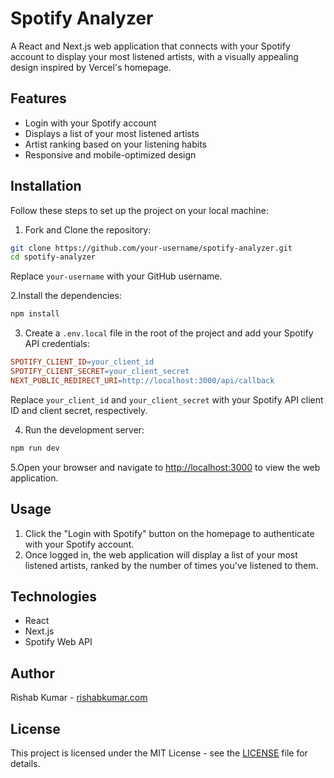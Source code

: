 # Spotify Analyzer

A React and Next.js web application that connects with your Spotify account to display your most listened artists, with a visually appealing design inspired by Vercel's homepage.

## Features

- Login with your Spotify account
- Displays a list of your most listened artists
- Artist ranking based on your listening habits
- Responsive and mobile-optimized design

## Installation

Follow these steps to set up the project on your local machine:

1. Fork and Clone the repository:

``` bash
git clone https://github.com/your-username/spotify-analyzer.git
cd spotify-analyzer
```

Replace `your-username` with your GitHub username.

2.Install the dependencies:

``` bash
npm install
```

3. Create a `.env.local` file in the root of the project and add your Spotify API credentials:

``` makefile
SPOTIFY_CLIENT_ID=your_client_id
SPOTIFY_CLIENT_SECRET=your_client_secret
NEXT_PUBLIC_REDIRECT_URI=http://localhost:3000/api/callback
```

Replace `your_client_id` and `your_client_secret` with your Spotify API client ID and client secret, respectively.

4. Run the development server:

``` bash
npm run dev
```

5.Open your browser and navigate to [http://localhost:3000](http://localhost:3000/) to view the web application.

## Usage

1. Click the "Login with Spotify" button on the homepage to authenticate with your Spotify account.
2. Once logged in, the web application will display a list of your most listened artists, ranked by the number of times you've listened to them.

## Technologies

- React
- Next.js
- Spotify Web API

## Author

Rishab Kumar - [rishabkumar.com](https://rishabkumar.com/)

## License

This project is licensed under the MIT License - see the [LICENSE](https://github.com/rishabkumar7/spotify-analyzer/blob/main/LICENSE) file for details.
